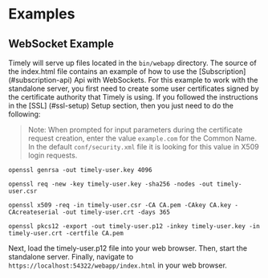 # Examples

## WebSocket Example

Timely will serve up files located in the `bin/webapp` directory. The source of the index.html file contains an example of how to use the [Subscription] (#subscription-api) Api with WebSockets. For this example to work with the standalone server, you first need to create some user certificates signed by the certificate authority that Timely is using. If you followed the instructions in the [SSL] (#ssl-setup) Setup section, then you just need to do the following:

> Note: When prompted for input parameters during the certificate request creation, enter the value `example.com` for the Common Name. In the default `conf/security.xml` file it is looking for this value in X509 login requests.

`
openssl genrsa -out timely-user.key 4096
`

`
openssl req -new -key timely-user.key -sha256 -nodes -out timely-user.csr
`

`
openssl x509 -req -in timely-user.csr -CA CA.pem -CAkey CA.key -CAcreateserial -out timely-user.crt -days 365
`

`
openssl pkcs12 -export -out timely-user.p12 -inkey timely-user.key -in timely-user.crt -certfile CA.pem
`

Next, load the timely-user.p12 file into your web browser. 
Then, start the standalone server.
Finally, navigate to `https://localhost:54322/webapp/index.html` in your web browser.
